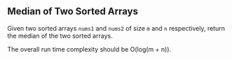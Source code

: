 ## Median of Two Sorted Arrays

Given two sorted arrays `nums1` and `nums2` of size `m` and `n` respectively, return the median of the two sorted arrays.

The overall run time complexity should be O(log(m + n)).
